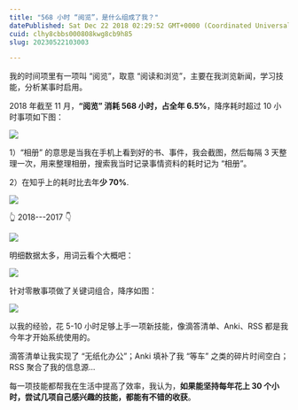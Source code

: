 ```yaml
---
title: "568 小时 “阅览”，是什么组成了我？"
datePublished: Sat Dec 22 2018 02:29:52 GMT+0000 (Coordinated Universal Time)
cuid: clhy8cbbs000808kwg8cb9h85
slug: 20230522103003

---
```


我的时间项里有一项叫 “阅览”，取意 “阅读和浏览”，主要在我浏览新闻，学习技能，分析某事时启用。

2018 年截至 11 月，**“阅览” 消耗 568 小时，占全年 6.5%**，降序耗时超过 10 小时事项如下图：

![](https://cdn.hashnode.com/res/hashnode/image/upload/v1684722558482/b66486fc-0845-49e6-b545-c402ad7598e0.png)

1）“相册” 的意思是当我在手机上看到好的书、事件，我会截图，然后每隔 3 天整理一次，用来整理相册，搜索我当时记录事情资料的耗时记为 “相册”。

2）在知乎上的耗时比去年**少 70%**.

![](https://cdn.hashnode.com/res/hashnode/image/upload/v1684722562830/1219fe10-fa1b-4c62-a18e-dc60a6de4d23.png)

👆 2018---2017 👇

![](https://cdn.hashnode.com/res/hashnode/image/upload/v1684722566742/0688261f-271e-46dc-8f63-7c51765f0377.png)

明细数据太多，用词云看个大概吧：

![](https://cdn.hashnode.com/res/hashnode/image/upload/v1684722580676/4ef0d363-1d3a-4da8-98e9-a8784c436b68.jpeg)

针对零散事项做了关键词组合，降序如图：

![](https://cdn.hashnode.com/res/hashnode/image/upload/v1684722574565/5f90d7a5-0a30-4871-a473-bff083397065.png)

以我的经验，花 5-10 小时足够上手一项新技能，像滴答清单、Anki、RSS 都是我今年才开始系统使用的。

滴答清单让我实现了 “无纸化办公”；Anki 填补了我 “等车” 之类的碎片时间空白；RSS 聚合了我的信息源...

每一项技能都帮我在生活中提高了效率，我认为，**如果能坚持每年花上 30 个小时，尝试几项自己感兴趣的技能，都能有不错的收获**。